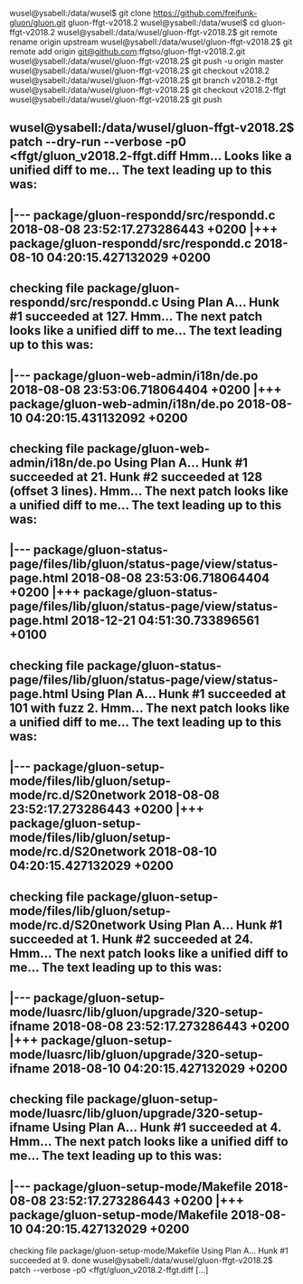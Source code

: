 wusel@ysabell:/data/wusel$ git clone https://github.com/freifunk-gluon/gluon.git gluon-ffgt-v2018.2
wusel@ysabell:/data/wusel$ cd gluon-ffgt-v2018.2
wusel@ysabell:/data/wusel/gluon-ffgt-v2018.2$ git remote rename origin upstream
wusel@ysabell:/data/wusel/gluon-ffgt-v2018.2$ git remote add origin git@github.com:ffgtso/gluon-ffgt-v2018.2.git
wusel@ysabell:/data/wusel/gluon-ffgt-v2018.2$ git push -u origin master
wusel@ysabell:/data/wusel/gluon-ffgt-v2018.2$ git checkout v2018.2
wusel@ysabell:/data/wusel/gluon-ffgt-v2018.2$ git branch v2018.2-ffgt
wusel@ysabell:/data/wusel/gluon-ffgt-v2018.2$ git checkout v2018.2-ffgt
wusel@ysabell:/data/wusel/gluon-ffgt-v2018.2$ git push

wusel@ysabell:/data/wusel/gluon-ffgt-v2018.2$ patch --dry-run --verbose -p0 <ffgt/gluon_v2018.2-ffgt.diff 
Hmm...  Looks like a unified diff to me...
The text leading up to this was:
--------------------------
|--- package/gluon-respondd/src/respondd.c      2018-08-08 23:52:17.273286443 +0200
|+++ package/gluon-respondd/src/respondd.c      2018-08-10 04:20:15.427132029 +0200
--------------------------
checking file package/gluon-respondd/src/respondd.c
Using Plan A...
Hunk #1 succeeded at 127.
Hmm...  The next patch looks like a unified diff to me...
The text leading up to this was:
--------------------------
|--- package/gluon-web-admin/i18n/de.po 2018-08-08 23:53:06.718064404 +0200
|+++ package/gluon-web-admin/i18n/de.po 2018-08-10 04:20:15.431132092 +0200
--------------------------
checking file package/gluon-web-admin/i18n/de.po
Using Plan A...
Hunk #1 succeeded at 21.
Hunk #2 succeeded at 128 (offset 3 lines).
Hmm...  The next patch looks like a unified diff to me...
The text leading up to this was:
--------------------------
|--- package/gluon-status-page/files/lib/gluon/status-page/view/status-page.html        2018-08-08 23:53:06.718064404 +0200
|+++ package/gluon-status-page/files/lib/gluon/status-page/view/status-page.html        2018-12-21 04:51:30.733896561 +0100
--------------------------
checking file package/gluon-status-page/files/lib/gluon/status-page/view/status-page.html
Using Plan A...
Hunk #1 succeeded at 101 with fuzz 2.
Hmm...  The next patch looks like a unified diff to me...
The text leading up to this was:
--------------------------
|--- package/gluon-setup-mode/files/lib/gluon/setup-mode/rc.d/S20network        2018-08-08 23:52:17.273286443 +0200
|+++ package/gluon-setup-mode/files/lib/gluon/setup-mode/rc.d/S20network        2018-08-10 04:20:15.427132029 +0200
--------------------------
checking file package/gluon-setup-mode/files/lib/gluon/setup-mode/rc.d/S20network
Using Plan A...
Hunk #1 succeeded at 1.
Hunk #2 succeeded at 24.
Hmm...  The next patch looks like a unified diff to me...
The text leading up to this was:
--------------------------
|--- package/gluon-setup-mode/luasrc/lib/gluon/upgrade/320-setup-ifname 2018-08-08 23:52:17.273286443 +0200
|+++ package/gluon-setup-mode/luasrc/lib/gluon/upgrade/320-setup-ifname 2018-08-10 04:20:15.427132029 +0200
--------------------------
checking file package/gluon-setup-mode/luasrc/lib/gluon/upgrade/320-setup-ifname
Using Plan A...
Hunk #1 succeeded at 4.
Hmm...  The next patch looks like a unified diff to me...
The text leading up to this was:
--------------------------
|--- package/gluon-setup-mode/Makefile  2018-08-08 23:52:17.273286443 +0200
|+++ package/gluon-setup-mode/Makefile  2018-08-10 04:20:15.427132029 +0200
--------------------------
checking file package/gluon-setup-mode/Makefile
Using Plan A...
Hunk #1 succeeded at 9.
done
wusel@ysabell:/data/wusel/gluon-ffgt-v2018.2$ patch --verbose -p0 <ffgt/gluon_v2018.2-ffgt.diff
[…]
